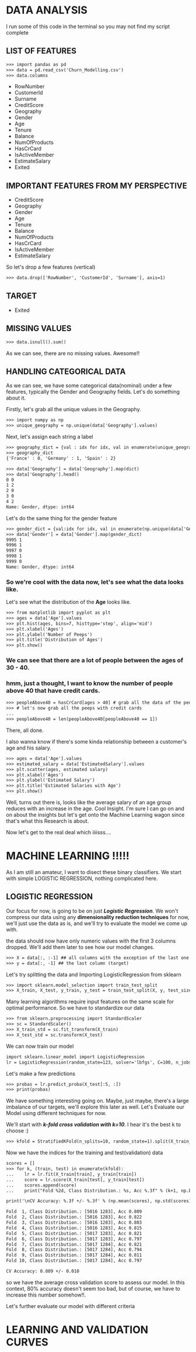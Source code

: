 # DATA ANALYSIS
I run some of this code in the terminal so you may not find my script complete


## LIST OF FEATURES
```html
>>> import pandas as pd
>>> data = pd.read_csv('Churn_Modelling.csv')
>>> data.columns
```

- RowNumber 
- CustomerId
- Surname
- CreditScore
- Geography
- Gender
- Age
- Tenure
- Balance
- NumOfProducts
- HasCrCard
- IsActiveMember
- EstimateSalary
- Exited


## IMPORTANT FEATURES FROM MY PERSPECTIVE
- CreditScore
- Geography
- Gender
- Age
- Tenure
- Balance
- NumOfProducts
- HasCrCard
- IsActiveMember
- EstimateSalary

So let's drop a few features (vertical)
```html
>>> data.drop(['RowNumber', 'CustomerId', 'Surname'], axis=1)
```

## TARGET
- Exited


## MISSING VALUES
```html
>>> data.isnull().sum()
```
As we can see, there are no missing values. Awesome!!


## HANDLING CATEGORICAL DATA
As we can see, we have some categorical data(nominal) under a few features, typically the Gender and Geography fields. Let's do something about it.

Firstly, let's grab all the unique values in the Geography.
```html
>>> import numpy as np
>>> unique_geography = np.unique(data['Geography'].values)
```

Next, let's assign each string a label

```html
>>> geography_dict = {val : idx for idx, val in enumerate(unique_geography)}
>>> geography_dict
{'France' : 0, 'Germany' : 1, 'Spain' : 2}

>>> data['Geography'] = data['Geography'].map(dict)
>>> data['Geography'].head()
0 0 
1 2
2 0
3 0
4 2
Name: Gender, dtype: int64
```

Let's do the same thing for the gender feature 

```html
>>> gender_dict = {val:idx for idx, val in enumerate(np.unique(data['Gender'].values))}
>>> data['Gender'] = data['Gender'].map(gender_dict)
9995 1
9996 1
9997 0
9998 1
9999 0
Name: Gender, dtype: int64
```

### So we're cool with the data now, let's see what the data looks like.
Let's see what the distribution of the **Age** looks like.
``` html
>>> from matplotlib import pyplot as plt
>>> ages = data['Age'].values
>>> plt.hist(ages, bins=7, histtype='step', align='mid')
>>> plt.xlabel('Ages')
>>> plt.ylabel('Number of Peeps')
>>> plt.title('Distribution of Ages')
>>> plt.show()
```

### We can see that there are a lot of people between the ages of 30 - 40.

### hmm, just a thought, I want to know the number of people above 40 that have credit cards.
``` html
>>> peopleAbove40 = hasCrCard[ages > 40] # grab all the data of the people above 40
>>> # let's now grab all the peeps with credit cards
...
>>> peopleAbove40 = len(peopleAbove40[peopleAbove40 == 1])
```

There, all done.

I also wanna know if there's some kinda relationship between a customer's age and his salary.
```html
>>> ages = data['Age'].values
>>> estimated_salary = data['EstimatedSalary'].values
>>> plt.scatter(ages, estimated salary)
>>> plt.xlabel('Ages')
>>> plt.ylabel('Estimated Salary')
>>> plt.title('Estimated Salaries with Age')
>>> plt.show()
```

Well, turns out there is, looks like the average salary of an age group reduces with an increase in the age. Cool Insight. I'm sure I can go on and on about the insights but let's get onto the Machine Learning wagon since that's what this Research is about.


Now let's get to the real deal which iiiisss....
# MACHINE LEARNING !!!!!

As I am still an amateur, I want to disect these binary classifiers. We start with simple LOGISTIC REGRESSION, nothing complicated here.

## LOGISTIC REGRESSION

Our focus for now, is going to be on just ***Logistic Regression***. We won't compress our data using any **dimensionality reduction techniques** for now, we'll just use the data as is, and we'll try to evaluate the model we come up with.

the data should now have only numeric values with the first 3 columns dropped. We'll add them later to see how our model changes.

```html
>>> X = data[:, :-1] ## all columns with the exception of the last one
>>> y = data[:, -1] ## the last column (target)
```


Let's try splitting the data and Importing LogisticRegression from sklearn
```html
>>> import sklearn.model_selection import train_test_split
>>> X_train, X_test, y_train, y_test = train_test_split(X, y, test_size=0.3, stratify=y, random_state=123)
```

Many learning algorithms require input features on the same scale for optimal performance. So we have to standardize our data
```html
>>> from sklearn.preprocessing import StandardScaler
>>> sc = StandardScaler()
>>> X_train_std = sc.fit_transform(X_train)
>>> X_test_std = sc.transform(X_test)
```

We can now train our model
```html
import sklearn.linear_model import LogisticRegression
lr = LogisticRegression(random_state=123, solver='lbfgs', C=100, n_jobs=1).fit(X_train, y_train)
```

Let's make a few predictions
```html
>>> probas = lr.predict_proba(X_test[:5, :])
>>> print(probas)
```
We have something interesting going on. Maybe, just maybe, there's a large imbalance of our targets, we'll explore this later as well. Let's Evaluate our Model using different techniques for now.

We'll start with ***k-fold cross validation with k=10***. I hear it's the best k to choose :)

```html
>>> kfold = StratifiedKFold(n_splits=10, random_state=1).split(X_train_std, y_train) # indices for splits
```

Now we have the indices for the training and test(validation) data
```html
scores = []
>>> for k, (train, test) in enumerate(kfold):
...    lr = lr.fit(X_train[train], y_train[train])
...    score = lr.score(X_train[test], y_train[test])
...    scores.append(score)
...    print("Fold %2d, Class Distribution.: %s, Acc %.3f" % (k+1, np.bincount(y_train[train].astype(int)), score))

print('\nCV Accuracy: %.3f +/- %.3f' % (np.mean(scores), np.std(scores)))
```
```html
Fold  1, Class Distribution.: [5016 1283], Acc 0.809
Fold  2, Class Distribution.: [5016 1283], Acc 0.822
Fold  3, Class Distribution.: [5016 1283], Acc 0.803
Fold  4, Class Distribution.: [5016 1283], Acc 0.815
Fold  5, Class Distribution.: [5017 1283], Acc 0.821
Fold  6, Class Distribution.: [5017 1283], Acc 0.797
Fold  7, Class Distribution.: [5017 1284], Acc 0.821
Fold  8, Class Distribution.: [5017 1284], Acc 0.794
Fold  9, Class Distribution.: [5017 1284], Acc 0.811
Fold 10, Class Distribution.: [5017 1284], Acc 0.797

CV Accuracy: 0.809 +/- 0.010
```

so we have the average cross validation score to assess our model. In this context, 80% accuracy doesn't seem too bad, but of course, we have to increase this number somehow!!.


Let's further evaluate our model with different criteria
# LEARNING AND VALIDATION CURVES





